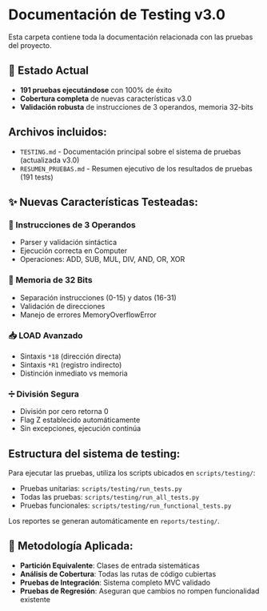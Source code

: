 # Documentación de Testing v3.0

Esta carpeta contiene toda la documentación relacionada con las pruebas del proyecto.

## 🎯 Estado Actual
- **191 pruebas ejecutándose** con 100% de éxito
- **Cobertura completa** de nuevas características v3.0
- **Validación robusta** de instrucciones de 3 operandos, memoria 32-bits

## Archivos incluidos:

- `TESTING.md` - Documentación principal sobre el sistema de pruebas (actualizada v3.0)
- `RESUMEN_PRUEBAS.md` - Resumen ejecutivo de los resultados de pruebas (191 tests)

## ✨ Nuevas Características Testeadas:

### 🔢 Instrucciones de 3 Operandos
- Parser y validación sintáctica
- Ejecución correcta en Computer
- Operaciones: ADD, SUB, MUL, DIV, AND, OR, XOR

### 💾 Memoria de 32 Bits
- Separación instrucciones (0-15) y datos (16-31)
- Validación de direcciones
- Manejo de errores MemoryOverflowError

### 📥 LOAD Avanzado
- Sintaxis `*18` (dirección directa)
- Sintaxis `*R1` (registro indirecto)
- Distinción inmediato vs memoria

### ➗ División Segura
- División por cero retorna 0
- Flag Z establecido automáticamente
- Sin excepciones, ejecución continúa

## Estructura del sistema de testing:

Para ejecutar las pruebas, utiliza los scripts ubicados en `scripts/testing/`:
- Pruebas unitarias: `scripts/testing/run_tests.py`
- Todas las pruebas: `scripts/testing/run_all_tests.py` 
- Pruebas funcionales: `scripts/testing/run_functional_tests.py`

Los reportes se generan automáticamente en `reports/testing/`.

## 🧪 Metodología Aplicada:
- **Partición Equivalente**: Clases de entrada sistemáticas
- **Análisis de Cobertura**: Todas las rutas de código cubiertas
- **Pruebas de Integración**: Sistema completo MVC validado
- **Pruebas de Regresión**: Aseguran que cambios no rompen funcionalidad existente